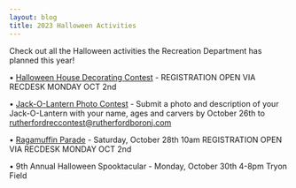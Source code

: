 ```yaml
---
layout: blog
title: 2023 Halloween Activities 
---
```


Check out all the Halloween activities the Recreation Department has planned this year!

• [Halloween House Decorating Contest](https://storage.googleapis.com/static.rutherford-nj.com/recreation/contests/2023_Halloween_House_Decorating.pdf) - REGISTRATION OPEN VIA RECDESK MONDAY OCT 2nd

• [Jack-O-Lantern Photo Contest](https://storage.googleapis.com/static.rutherford-nj.com/recreation/contests/2023_JackOLantern_Contest.pdf) - Submit a photo and description of your Jack-O-Lantern with your name, ages and carvers by October 26th to rutherfordreccontest@rutherfordboronj.com

• [Ragamuffin Parade](https://storage.googleapis.com/static.rutherford-nj.com/recreation/contests/2023_Ragamuffin.pdf) - Saturday, October 28th 10am REGISTRATION OPEN VIA RECDESK MONDAY OCT 2nd

• 9th Annual Halloween Spooktacular - Monday, October 30th 4-8pm Tryon Field
